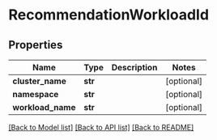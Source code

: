 # RecommendationWorkloadId

## Properties
Name | Type | Description | Notes
------------ | ------------- | ------------- | -------------
**cluster_name** | **str** |  | [optional] 
**namespace** | **str** |  | [optional] 
**workload_name** | **str** |  | [optional] 

[[Back to Model list]](../README.md#documentation-for-models) [[Back to API list]](../README.md#documentation-for-api-endpoints) [[Back to README]](../README.md)

